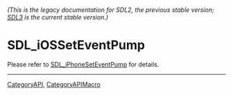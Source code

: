 ###### (This is the legacy documentation for SDL2, the previous stable version; [SDL3](https://wiki.libsdl.org/SDL3/) is the current stable version.)
# SDL_iOSSetEventPump

Please refer to [SDL_iPhoneSetEventPump](SDL_iPhoneSetEventPump) for details.

----
[CategoryAPI](CategoryAPI), [CategoryAPIMacro](CategoryAPIMacro)

